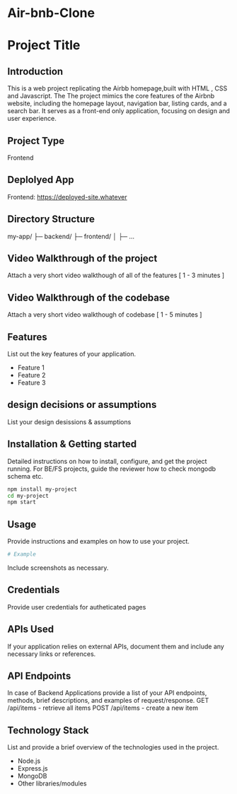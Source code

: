 # Air-bnb-Clone

# Project Title

## Introduction
This is a web project replicating the Airbb homepage,built with HTML , CSS and Javascript. The The project mimics the core features of the Airbnb website, including the homepage layout, navigation bar, listing cards, and a search bar. It serves as a front-end only application, focusing on design and user experience.

## Project Type
Frontend

## Deplolyed App
Frontend: https://deployed-site.whatever


## Directory Structure
my-app/
├─ backend/
├─ frontend/
│  ├─ ...

## Video Walkthrough of the project
Attach a very short video walkthough of all of the features [ 1 - 3 minutes ]

## Video Walkthrough of the codebase
Attach a very short video walkthough of codebase [ 1 - 5 minutes ]

## Features
List out the key features of your application.

- Feature 1
- Feature 2
- Feature 3

## design decisions or assumptions
List your design desissions & assumptions

## Installation & Getting started
Detailed instructions on how to install, configure, and get the project running. For BE/FS projects, guide the reviewer how to check mongodb schema etc.

```bash
npm install my-project
cd my-project
npm start
```

## Usage
Provide instructions and examples on how to use your project.

```bash
# Example
```

Include screenshots as necessary.

## Credentials
Provide user credentials for autheticated pages

## APIs Used
If your application relies on external APIs, document them and include any necessary links or references.

## API Endpoints
In case of Backend Applications provide a list of your API endpoints, methods, brief descriptions, and examples of request/response.
GET /api/items - retrieve all items
POST /api/items - create a new item


## Technology Stack
List and provide a brief overview of the technologies used in the project.

- Node.js
- Express.js
- MongoDB
- Other libraries/modules
